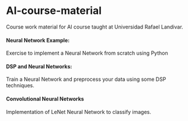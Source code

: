 # AI-course-material

Course work material for AI course taught at Universidad Rafael Landivar.

#### Neural Network Example:

Exercise to implement a Neural Network from scratch using Python

#### DSP and Neural Networks:

Train a Neural Network and preprocess your data using some DSP techniques.

#### Convolutional Neural Networks

Implementation of LeNet Neural Network to classify images.
